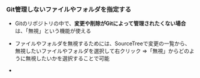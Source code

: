 ### Git管理しないファイルやフォルダを指定する

- Gitのリポジトリの中で、**変更や削除がGitによって管理されたくない場合**は、「無視」という機能が使える

- ファイルやフォルダを無視するためには、SourceTreeで変更の一覧から、無視したいファイルやフォルダを選択して右クリック ⇒「無視」からどのように無視したいかを選択することで可能

- 
